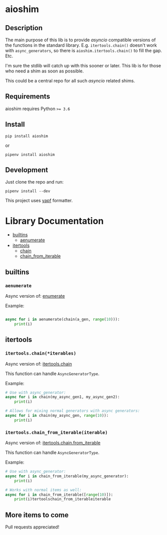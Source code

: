 
# aioshim


## Description

The main purpose of this lib is to provide *asyncio* compatible versions of the functions in the standard library. E.g. `itertools.chain()` doesn't work with `async_generators`, so there is `aioshim.itertools.chain()` to fill the gap. Etc.

I'm sure the stdlib will catch up with this sooner or later. This lib is for those who need a shim as soon as possible. 

This could be a central repo for all such *asyncio* related shims.


## Requirements

aioshim requires Python `>= 3.6`


## Install

    pip install aioshim

or

    pipenv install aioshim


## Development

Just clone the repo and run:

    pipenv install --dev

This project uses [yapf](https://github.com/google/yapf) formatter.


# Library Documentation

* [builtins](#builtins)
  * [aenumerate](#aenumerate)
* [itertools](#itertools)
  * [chain](#itertoolschainiterables)
  * [chain_from_iterable](#itertoolschain_from_iterableiterable)

## builtins

### `aenumerate`

Async version of: [enumerate](https://docs.python.org/3.6/library/functions.html#enumerate)

Example:

```python

async for i in aenumerate(chain(a_gen, range(10))):
    print(i)

```

## itertools


### `itertools.chain(*iterables)`

Async version of: [itertools.chain](https://docs.python.org/3.6/library/itertools.html#itertools.chain)

This function can handle `AsyncGeneratorType`.

Example:

```python
# Use with async_generator:
async for i in chain(my_async_gen1, my_async_gen2):
    print(i)

# Allows for mixing normal generators with async generators:
async for i in chain(my_async_gen, range(10)):
    print(i)
```


### `itertools.chain_from_iterable(iterable)`

Async version of: [itertools.chain.from_iterable](https://docs.python.org/3.6/library/itertools.html#itertools.chain.from_iterable)

This function can handle `AsyncGeneratorType`.

Example:

```python
# Use with async_generator:
async for i in chain_from_iterable(my_async_generator):
    print(i)

# Works with normal items as well:
async for i in chain_from_iterable([range(10)]):
    print(i)tertoolschain_from_iterableiterable
```


## More items to come

Pull requests appreciated!



